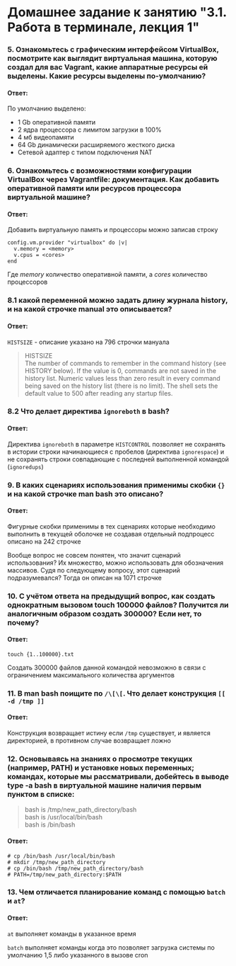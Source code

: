 # Домашнее задание к занятию "3.1. Работа в терминале, лекция 1"

### 5. Ознакомьтесь с графическим интерфейсом VirtualBox, посмотрите как выглядит виртуальная машина, которую создал для вас Vagrant, какие аппаратные ресурсы ей выделены. Какие ресурсы выделены по-умолчанию?
#### Ответ:
По умолчанию выделено:
* 1 Gb оперативной памяти
* 2 ядра процессора с лимитом загрузки в 100%
* 4 мб видеопамяти
* 64 Gb динамически расширяемого жесткого диска
* Сетевой адаптер с типом подключения NAT

### 6. Ознакомьтесь с возможностями конфигурации VirtualBox через Vagrantfile: документация. Как добавить оперативной памяти или ресурсов процессора виртуальной машине?
#### Ответ:
Добавить виртуальную память и процессоры можно записав строку 
```
config.vm.provider "virtualbox" do |v|
  v.memory = <memory>
  v.cpus = <cores>
end
```
Где _memory_ количество оперативной памяти, а _cores_ количество процессоров

### 8.1 какой переменной можно задать длину журнала history, и на какой строчке manual это описывается?
#### Ответ:
`HISTSIZE` - описание указано на 796 строчки мануала 
>HISTSIZE  
The number of commands to remember in the command history (see HISTORY below).  If the value  is  0,  commands  are  not
saved in the history list.  Numeric values less than zero result in every command being saved on the history list (there
is no limit).  The shell sets the default value to 500 after reading any startup files.
### 8.2 Что делает директива `ignoreboth` в bash?
#### Ответ:
Директива `ignoreboth` в параметре `HISTCONTROL` позволяет не сохранять в истории строки начинающиеся с пробелов (директива `ignorespace`) и не сохранять строки совпадающие с последней выполненной командой (`ignoredups`)
### 9. В каких сценариях использования применимы скобки `{}` и на какой строчке man bash это описано?
#### Ответ:
Фигурные скобки применимы в тех сценариях которые необходимо выполнить в текущей оболочке не создавая отдельный подпроцесс описано на 242 строчке

Вообще вопрос не совсем понятен, что значит сценарий использования? Их множество, можно использовать для обозначения массивов. Судя по следующему вопросу, этот сценарий подразумевался? Тогда он описан на 1071 строчке
### 10. С учётом ответа на предыдущий вопрос, как создать однократным вызовом touch 100000 файлов? Получится ли аналогичным образом создать 300000? Если нет, то почему?
#### Ответ:
`touch {1..100000}.txt`

Создать 300000 файлов данной командой невозможно в связи с ограничением максимального количества аргументов
### 11. В man bash поищите по `/\[\[`. Что делает конструкция `[[ -d /tmp ]]`
#### Ответ:
Конструкция возвращает истину если `/tmp` существует, и является директорией, в противном случае возвращает ложно

### 12. Основываясь на знаниях о просмотре текущих (например, PATH) и установке новых переменных; командах, которые мы рассматривали, добейтесь в выводе type -a bash в виртуальной машине наличия первым пунктом в списке:
>bash is /tmp/new_path_directory/bash  
>bash is /usr/local/bin/bash  
>bash is /bin/bash
#### Ответ:
```
# cp /bin/bash /usr/local/bin/bash
# mkdir /tmp/new_path_directory
# cp /bin/bash /tmp/new_path_directory/bash
# PATH=/tmp/new_path_directory:$PATH
```
### 13. Чем отличается планирование команд с помощью `batch` и `at`?
#### Ответ:
`at` выполняет команды в указанное время

`batch` выполняет команды когда это позволяет загрузка системы по умолчанию 1,5 либо указанного в вызове cron